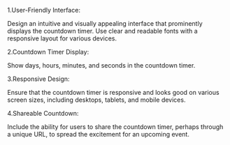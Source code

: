 1.User-Friendly Interface:

Design an intuitive and visually appealing interface that prominently displays the countdown timer.
Use clear and readable fonts with a responsive layout for various devices.

2.Countdown Timer Display:

Show days, hours, minutes, and seconds in the countdown timer.

3.Responsive Design:

Ensure that the countdown timer is responsive and looks good on various screen sizes, including desktops, tablets, and mobile devices.

4.Shareable Countdown:

Include the ability for users to share the countdown timer, perhaps through a unique URL, to spread the excitement for an upcoming event.
